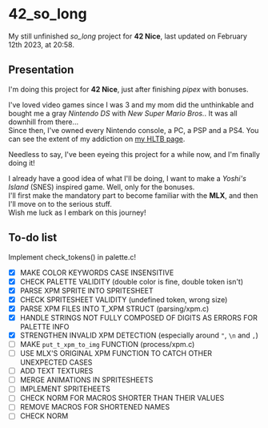 # 42_so_long

My still unfinished *so_long* project for **42 Nice**, last updated on February 12th 2023, at 20:58.

## Presentation

I'm doing this project for **42 Nice**, just after finishing *pipex* with bonuses.

I've loved video games since I was 3 and my mom did the unthinkable and bought me a gray *Nintendo DS* with *New Super Mario Bros.*. It was all downhill from there...  
Since then, I've owned every Nintendo console, a PC, a PSP and a PS4. You can see the extent of my addiction on [my HLTB page].

[my HLTB page]: https://howlongtobeat.com/user/SCOUNDREL

Needless to say, I've been eyeing this project for a while now, and I'm finally doing it!

I already have a good idea of what I'll be doing, I want to make a *Yoshi's Island* (SNES) inspired game. Well, only for the bonuses.  
I'll first make the mandatory part to become familiar with the **MLX**, and then I'll move on to the serious stuff.  
Wish me luck as I embark on this journey!

## To-do list

Implement check_tokens() in palette.c!

- [x] MAKE COLOR KEYWORDS CASE INSENSITIVE
- [x] CHECK PALETTE VALIDITY (double color is fine, double token isn't)
- [x] PARSE XPM SPRITE INTO SPRITESHEET
- [x] CHECK SPRITESHEET VALIDITY (undefined token, wrong size)
- [x] PARSE XPM FILES INTO T_XPM STRUCT (parsing/xpm.c)
- [x] HANDLE STRINGS NOT FULLY COMPOSED OF DIGITS AS ERRORS FOR PALETTE INFO
- [x] STRENGTHEN INVALID XPM DETECTION (especially around `"`, `\n` and `,`)
- [ ] MAKE `put_t_xpm_to_img` FUNCTION (process/xpm.c)
- [ ] USE MLX'S ORIGINAL XPM FUNCTION TO CATCH OTHER UNEXPECTED CASES
- [ ] ADD TEXT TEXTURES
- [ ] MERGE ANIMATIONS IN SPRITESHEETS
- [ ] IMPLEMENT SPRITEHEETS
- [ ] CHECK NORM FOR MACROS SHORTER THAN THEIR VALUES
- [ ] REMOVE MACROS FOR SHORTENED NAMES
- [ ] CHECK NORM
